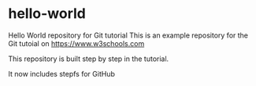 # hello-world
Hello World repository for Git tutorial
This is an example repository for the Git tutoial on https://www.w3schools.com

This repository is built step by step in the tutorial.

It now includes stepfs for GitHub
